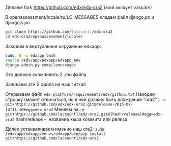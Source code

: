 Делаем fork https://github.com/edx/edx-ora2  (мой аккаунт vasyarv)

В openassessment/locale/ru/LC_MESSAGES кладем файл django.po и djangojs.po

```bash
git clone https://github.com/[account]/edx-ora2
cd edx-ora2/openassessment/locale/
```

Заходим в виртуальное окружение edxapp:
```bash
sudo -H -u edxapp bash
source /edx/app/edxapp/edxapp_env
django-admin.py compilemessages
```
Это должно скомпилить 2 .mo файла

Заливаем эти 2 файла на наш гитхаб

Открываем файл `edx-platform/requirements/edx/github.txt`
Находим строчку (может отличаться, но в ней должно быть влождение "ora2" )
`-e git+https://github.com/edx/edx-ora2.git@release-2015-07-14T11.10#egg=edx-ora2`
Меняем на 
`-e git+https://github.com/[account]/edx-ora2.git@[hash/release]#egg=edx-ora2`
hash/release - `название хеша коммита или релиза

Далее устанавливаем именно наш ora2:
`sudo /edx/app/edxapp/venvs/edxapp/bin/pip install git+https://github.com/[account]/edx-ora2`
